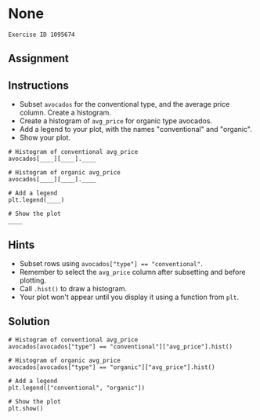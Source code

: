 
#  None

```
Exercise ID 1095674
```

##  Assignment 

##  Instructions 

- Subset `avocados` for the conventional type, and the average price column. Create a histogram.
- Create a histogram of `avg_price` for organic type avocados.
- Add a legend to your plot, with the names "conventional" and "organic".
- Show your plot.



```
# Histogram of conventional avg_price 
avocados[____][____].____

# Histogram of organic avg_price
avocados[____][____].____

# Add a legend
plt.legend(____)

# Show the plot
____
```

##  Hints 

- Subset rows using `avocados["type"] == "conventional"`.
- Remember to select the `avg_price` column after subsetting and before plotting.
- Call `.hist()` to draw a histogram.
- Your plot won't appear until you display it using a function from `plt`.



##  Solution 

```
# Histogram of conventional avg_price 
avocados[avocados["type"] == "conventional"]["avg_price"].hist()

# Histogram of organic avg_price
avocados[avocados["type"] == "organic"]["avg_price"].hist()

# Add a legend
plt.legend(["conventional", "organic"])

# Show the plot
plt.show()
```


